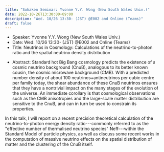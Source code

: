 ```yaml
---
title: "Sohaken Seminar: Yvonne Y.Y. Wong (New South Wales Univ.)"
date: 2022-10-26T13:30:00+09:00
description: "Wed. 10/26 13:30- (JST) @E002 and Online (Teams)"
draft: false
---
```


- Speaker:
Yvonne Y.Y. Wong (New South Wales Univ.)
- Date: Wed. 10/26 13:30- (JST) @E002 and Online (Teams)
- Title:
Neutrinos in Cosmology: Calculations of the neutrino-to-photon ratio and the spatial neutrino density distribution

<!--more-->

- Abstract:
Standard hot Big Bang cosmology predicts the existence of a cosmic neutrino background (CnuB), analogous to its better known cousin, the cosmic microwave background (CMB). With a predicted number density of about 100 neutrinos+antineutrinos per cubic centre per family today, the shear abundance of these CnuB neutrinos ensures that they have a nontrivial impact on the many stages of the evolution of the universe. An immediate corollary is that cosmological observations such as the CMB anisotropies and the large-scale matter distribution are sensitive to the CnuB, and can in turn be used to constrain its properties.

In this talk, I will report on a recent precision theoretical calculation of the neutrino-to-photon energy density ratio---commonly referred to as the "effective number of thermalised neutrino species" Neff---within the Standard Model of particle physics, as well as discuss some recent works in the computation of massive neutrino effects on the spatial distribution of matter and the clustering of the CnuB itself.
